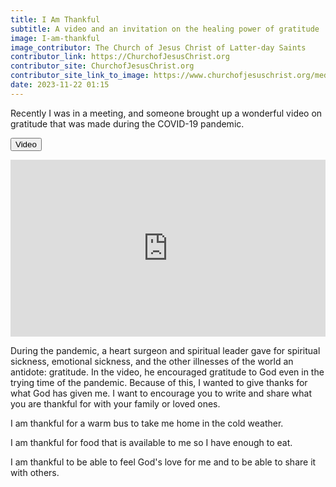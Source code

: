 ```yaml
---
title: I Am Thankful
subtitle: A video and an invitation on the healing power of gratitude
image: I-am-thankful
image_contributor: The Church of Jesus Christ of Latter-day Saints
contributor_link: https://ChurchofJesusChrist.org
contributor_site: ChurchofJesusChrist.org
contributor_site_link_to_image: https://www.churchofjesuschrist.org/media/video/2020-11-1100-president-russell-m-nelson-on-the-healing-power-of-gratitude?lang=eng
date: 2023-11-22 01:15
---
```


Recently I was in a meeting, and someone brought up a wonderful video on gratitude that was made during the COVID-19 pandemic.

<button class="accordion btn btn-secondary">Video</button>
<style>.embed-container { position: relative; padding-bottom: 56.25%; height: 0; overflow: hidden; max-width: 100%; } .embed-container iframe, .embed-container object, .embed-container embed { position: absolute; top: 0; left: 0; width: 100%; height: 100%; }</style><div class='panel embed-container'><iframe src='https://www.youtube.com/embed/i51gcWCs-Ho' frameborder='0' allowfullscreen></iframe></div>

During the pandemic, a heart surgeon and spiritual leader gave for spiritual sickness, emotional sickness, and the other illnesses of the world an antidote: gratitude. In the video, he encouraged gratitude to God even in the trying time of the pandemic. Because of this, I wanted to give thanks for what God has given me. I want to encourage you to write and share what you are thankful for with your family or loved ones.

I am thankful for a warm bus to take me home in the cold weather.

I am thankful for food that is available to me so I have enough to eat.

I am thankful to be able to feel God's love for me and to be able to share it with others.